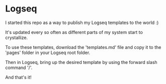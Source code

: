 # Logseq

I started this repo as a way to publish my Logseq templates to the world :)

It's updated every so often as different parts of my system start to crystallize.

To use these templates, download the 'templates.md' file and copy it to the 'pages' folder in your Logseq root folder.

Then in Logseq, bring up the desired template by using the forward slash command '/'.

And that's it!
